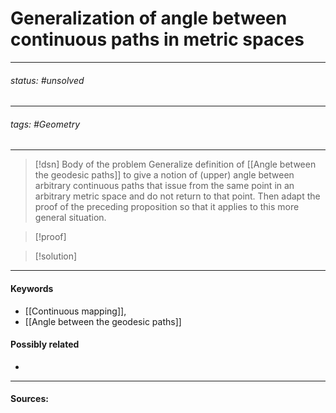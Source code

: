 # Generalization of angle between continuous paths in metric spaces
***
###### status: #unsolved 
***
###### tags: #Geometry 
***
>[!dsn] Body of the problem
>Generalize definition of [[Angle between the geodesic paths]] to give a notion of (upper) angle between arbitrary continuous paths that issue from the same point in an arbitrary metric space and do not return to that point. Then adapt the proof of the preceding proposition so that it applies to this more general situation.

>[!proof]
>

>[!solution]
>
***
#### Keywords
- [[Continuous mapping]],
- [[Angle between the geodesic paths]]
#### Possibly related
- 
***
#### Sources: